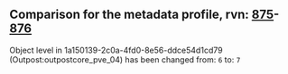 ## Comparison for the metadata profile, rvn: [875](https://github.com/PRO100KatYT/FortniteProfileRevisions/tree/main/profiles/metadata/875%20metadata.json)-[876](https://github.com/PRO100KatYT/FortniteProfileRevisions/tree/main/profiles/metadata/876%20metadata.json)

Object level in 1a150139-2c0a-4fd0-8e56-ddce54d1cd79 (Outpost:outpostcore_pve_04) has been changed from: `6` to: `7`
<br><br>
